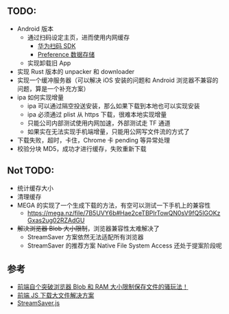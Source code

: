 ## TODO:

-   Android 版本
    -   通过扫码设定主页，进而使用内网缓存
        - [华为扫码 SDK](https://developer.huawei.com/consumer/cn/doc/development/HMSCore-Examples/android-sample-code-0000001050734383)
        - [Preference 数据存储](https://developer.android.com/guide/topics/ui/settings/use-saved-values?hl=zh-cn)
    -   实现卸载旧 App
-   实现 Rust 版本的 unpacker 和 downloader
-   实现一个缓冲服务器（可以解决 iOS 安装的问题和 Android 浏览器不兼容的问题，算是一个补充方案）
-   ipa 如何实现增量
    -   ipa 可以通过隔空投送安装，那么如果下载到本地也可以实现安装
    -   ipa 必须通过 plist 从 https 下载，很难本地实现增量
    -   只能公司内部测试使用内网加速，外部测试走 TF 通道
    -   如果实在无法实现手机端增量，只能用公网写文件流的方式了
-   下载失败，超时，卡住，Chrome 卡 pending 等异常处理
-   校验分块 MD5，成功才进行缓存，失败重新下载

## Not TODO:

-   统计缓存大小
-   清理缓存
-   MEGA 的实现了一个生成下载的方法，有空可以测试一下手机上的兼容性
    -   https://mega.nz/file/7B5UVY6b#Hae2ceTBPIrTowQN0sV9fQ5lGOKzGxas2ug02RZAdGU
-   ~~解决浏览器 Blob 大小限制~~，浏览器兼容性太难解决了
    -   StreamSaver 方案依然无法适配所有浏览器
    -   StreamSaver 的推荐方案 Native File System Access 还处于提案阶段呢

## 参考

-   [前端自个突破浏览器 Blob 和 RAM 大小限制保存文件的骚玩法！](https://juejin.cn/post/6985883442122604574)
-   [前端 JS 下载大文件解决方案](https://www.cnblogs.com/mrwh/p/13227709.html)
-   [StreamSaver.js](https://github.com/jimmywarting/StreamSaver.js)
